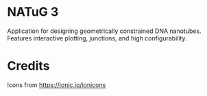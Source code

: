 # NATuG 3

Application for designing geometrically constrained DNA nanotubes. Features interactive plotting, junctions, and high configurability.

# Credits

Icons from https://ionic.io/ionicons
